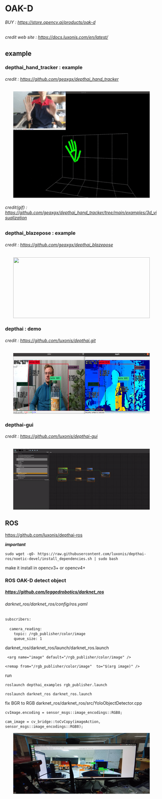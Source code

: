 # OAK-D
###### BUY : https://store.opencv.ai/products/oak-d
###### credit web site  : https://docs.luxonis.com/en/latest/

## example

### depthai_hand_tracker : example
###### credit : https://github.com/geaxgx/depthai_hand_tracker
<p align="center">
<img src="img/3d.gif" width="450" height="350">
</p>

###### credit(gif) : https://github.com/geaxgx/depthai_hand_tracker/tree/main/examples/3d_visualization

### depthai_blazepose : example
###### credit : https://github.com/geaxgx/depthai_blazepose
<p align="center">
<img src="img/taichi.gif" width="450" height="200">
</p>

### depthai : demo
###### credit : https://github.com/luxonis/depthai.git
<p align="center">
<img src="img/depthai.png" width="450" height="200">
</p>

### depthai-gui
###### credit : https://github.com/luxonis/depthai-gui
<p align="center">
<img src="img/GUI.gif" width="450" height="200">
</p>

## ROS
https://github.com/luxonis/depthai-ros

***important***
```
sudo wget -qO- https://raw.githubusercontent.com/luxonis/depthai-ros/noetic-devel/install_dependencies.sh | sudo bash
```
make it install in opencv3+ or opencv4+
### ROS OAK-D detect object
##### https://github.com/leggedrobotics/darknet_ros
###### darknet_ros/darknet_ros/config/ros.yaml
```
subscribers:

  camera_reading:
    topic: /rgb_publisher/color/image
    queue_size: 1
```
darknet_ros/darknet_ros/launch/darknet_ros.launch
```
 <arg name="image" default="/rgb_publisher/color/image" />
 ```
 ```
 <remap from="/rgb_publisher/color/image"  to="$(arg image)" />
 ```
 run
 ```
 roslaunch depthai_examples rgb_publisher.launch
 ```
 ```
 roslaunch darknet_ros darknet_ros.launch
 ```
 fix BGR to RGB
 darknet_ros/darknet_ros/src/YoloObjectDetector.cpp
 ```
 cvImage.encoding = sensor_msgs::image_encodings::RGB8;
 ```
 ```
 cam_image = cv_bridge::toCvCopy(imageAction, sensor_msgs::image_encodings::RGB8);
 ```
 <p align="center">
<img src="img/112599.jpg" width="450" height="200">
</p>
